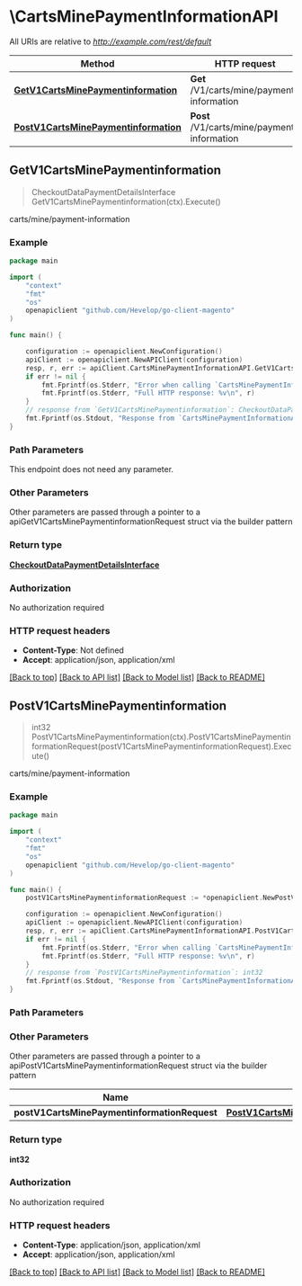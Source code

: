 # \CartsMinePaymentInformationAPI

All URIs are relative to *http://example.com/rest/default*

Method | HTTP request | Description
------------- | ------------- | -------------
[**GetV1CartsMinePaymentinformation**](CartsMinePaymentInformationAPI.md#GetV1CartsMinePaymentinformation) | **Get** /V1/carts/mine/payment-information | carts/mine/payment-information
[**PostV1CartsMinePaymentinformation**](CartsMinePaymentInformationAPI.md#PostV1CartsMinePaymentinformation) | **Post** /V1/carts/mine/payment-information | carts/mine/payment-information



## GetV1CartsMinePaymentinformation

> CheckoutDataPaymentDetailsInterface GetV1CartsMinePaymentinformation(ctx).Execute()

carts/mine/payment-information



### Example

```go
package main

import (
	"context"
	"fmt"
	"os"
	openapiclient "github.com/Hevelop/go-client-magento"
)

func main() {

	configuration := openapiclient.NewConfiguration()
	apiClient := openapiclient.NewAPIClient(configuration)
	resp, r, err := apiClient.CartsMinePaymentInformationAPI.GetV1CartsMinePaymentinformation(context.Background()).Execute()
	if err != nil {
		fmt.Fprintf(os.Stderr, "Error when calling `CartsMinePaymentInformationAPI.GetV1CartsMinePaymentinformation``: %v\n", err)
		fmt.Fprintf(os.Stderr, "Full HTTP response: %v\n", r)
	}
	// response from `GetV1CartsMinePaymentinformation`: CheckoutDataPaymentDetailsInterface
	fmt.Fprintf(os.Stdout, "Response from `CartsMinePaymentInformationAPI.GetV1CartsMinePaymentinformation`: %v\n", resp)
}
```

### Path Parameters

This endpoint does not need any parameter.

### Other Parameters

Other parameters are passed through a pointer to a apiGetV1CartsMinePaymentinformationRequest struct via the builder pattern


### Return type

[**CheckoutDataPaymentDetailsInterface**](CheckoutDataPaymentDetailsInterface.md)

### Authorization

No authorization required

### HTTP request headers

- **Content-Type**: Not defined
- **Accept**: application/json, application/xml

[[Back to top]](#) [[Back to API list]](../README.md#documentation-for-api-endpoints)
[[Back to Model list]](../README.md#documentation-for-models)
[[Back to README]](../README.md)


## PostV1CartsMinePaymentinformation

> int32 PostV1CartsMinePaymentinformation(ctx).PostV1CartsMinePaymentinformationRequest(postV1CartsMinePaymentinformationRequest).Execute()

carts/mine/payment-information



### Example

```go
package main

import (
	"context"
	"fmt"
	"os"
	openapiclient "github.com/Hevelop/go-client-magento"
)

func main() {
	postV1CartsMinePaymentinformationRequest := *openapiclient.NewPostV1CartsMinePaymentinformationRequest(*openapiclient.NewQuoteDataPaymentInterface("Method_example")) // PostV1CartsMinePaymentinformationRequest |  (optional)

	configuration := openapiclient.NewConfiguration()
	apiClient := openapiclient.NewAPIClient(configuration)
	resp, r, err := apiClient.CartsMinePaymentInformationAPI.PostV1CartsMinePaymentinformation(context.Background()).PostV1CartsMinePaymentinformationRequest(postV1CartsMinePaymentinformationRequest).Execute()
	if err != nil {
		fmt.Fprintf(os.Stderr, "Error when calling `CartsMinePaymentInformationAPI.PostV1CartsMinePaymentinformation``: %v\n", err)
		fmt.Fprintf(os.Stderr, "Full HTTP response: %v\n", r)
	}
	// response from `PostV1CartsMinePaymentinformation`: int32
	fmt.Fprintf(os.Stdout, "Response from `CartsMinePaymentInformationAPI.PostV1CartsMinePaymentinformation`: %v\n", resp)
}
```

### Path Parameters



### Other Parameters

Other parameters are passed through a pointer to a apiPostV1CartsMinePaymentinformationRequest struct via the builder pattern


Name | Type | Description  | Notes
------------- | ------------- | ------------- | -------------
 **postV1CartsMinePaymentinformationRequest** | [**PostV1CartsMinePaymentinformationRequest**](PostV1CartsMinePaymentinformationRequest.md) |  | 

### Return type

**int32**

### Authorization

No authorization required

### HTTP request headers

- **Content-Type**: application/json, application/xml
- **Accept**: application/json, application/xml

[[Back to top]](#) [[Back to API list]](../README.md#documentation-for-api-endpoints)
[[Back to Model list]](../README.md#documentation-for-models)
[[Back to README]](../README.md)


